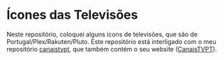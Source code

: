 # Ícones das Televisões

Neste repositório, coloquei alguns icons de televisões, que são de Portugal/Plex/Rakuten/Pluto.
Este repositório está interligado com o meu repositório [canaistvpt](https://github.com/thomraider12/canaistvpt), que também contém o seu website ([CanaisTVPT](https://thomraider12.github.com/canaistvpt)).
